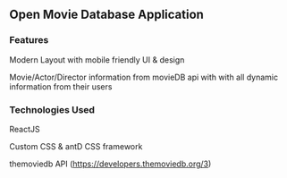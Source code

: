 ## Open Movie Database Application

### Features

Modern Layout with mobile friendly UI & design

Movie/Actor/Director information from movieDB api with with all dynamic information from their users


### Technologies Used

ReactJS

Custom CSS & antD CSS framework

themoviedb API (https://developers.themoviedb.org/3)

